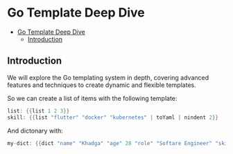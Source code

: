 # Go Template Deep Dive

<!--toc:start-->

- [Go Template Deep Dive](#go-template-deep-dive)
  - [Introduction](#introduction)
  <!--toc:end-->

## Introduction

We will explore the Go templating system in depth, covering
advanced features and techniques to create dynamic and flexible
templates.

So we can create a list of items with the following template:

```go
list: {{list 1 2 3}}
skill: {{list "flutter" "docker" "kubernetes" | toYaml | nindent 2}}

```

And dictonary with:

```go
my-dict: {{dict "name" "Khadga" "age" 28 "role" "Softare Engineer" "skills" (dict "flutter" "10" "golang" "6") | toYaml | nindent 2}}
```
